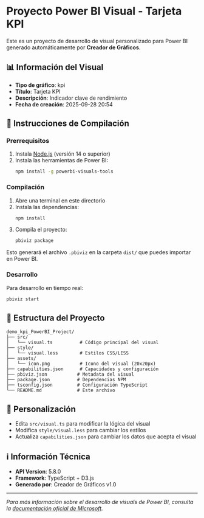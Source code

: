 # Proyecto Power BI Visual - Tarjeta KPI

Este es un proyecto de desarrollo de visual personalizado para Power BI generado automáticamente por **Creador de Gráficos**.

## 📊 Información del Visual

- **Tipo de gráfico**: kpi
- **Título**: Tarjeta KPI
- **Descripción**: Indicador clave de rendimiento
- **Fecha de creación**: 2025-09-28 20:54

## 🚀 Instrucciones de Compilación

### Prerrequisitos

1. Instala [Node.js](https://nodejs.org/) (versión 14 o superior)
2. Instala las herramientas de Power BI:
   ```bash
   npm install -g powerbi-visuals-tools
   ```

### Compilación

1. Abre una terminal en este directorio
2. Instala las dependencias:
   ```bash
   npm install
   ```
3. Compila el proyecto:
   ```bash
   pbiviz package
   ```

Esto generará el archivo `.pbiviz` en la carpeta `dist/` que puedes importar en Power BI.

### Desarrollo

Para desarrollo en tiempo real:
```bash
pbiviz start
```

## 📁 Estructura del Proyecto

```
demo_kpi_PowerBI_Project/
├── src/
│   └── visual.ts          # Código principal del visual
├── style/
│   └── visual.less        # Estilos CSS/LESS
├── assets/
│   └── icon.png           # Icono del visual (20x20px)
├── capabilities.json      # Capacidades y configuración
├── pbiviz.json           # Metadata del visual
├── package.json          # Dependencias NPM
├── tsconfig.json         # Configuración TypeScript
└── README.md             # Este archivo

```

## 🔧 Personalización

- Edita `src/visual.ts` para modificar la lógica del visual
- Modifica `style/visual.less` para cambiar los estilos
- Actualiza `capabilities.json` para cambiar los datos que acepta el visual

## ℹ️ Información Técnica

- **API Version**: 5.8.0
- **Framework**: TypeScript + D3.js
- **Generado por**: Creador de Gráficos v1.0

---

*Para más información sobre el desarrollo de visuals de Power BI, consulta la [documentación oficial de Microsoft](https://docs.microsoft.com/en-us/power-bi/developer/visuals/).*
